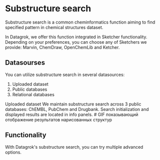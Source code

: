 # Substructure search

Substructure search is a common cheminformatics function aiming to find specified pattern in chemical structures dataset.

In Datagrok, we offer this function integrated in Sketcher functionality.
Depending on your preferences, you can choose any of Sketchers we provide: Marvin, ChemDraw, OpenChemLib and Ketcher.

## Datasourses

You can utilize substructure search in several datasources:
1. Uploaded dataset
2. Public databases
3. Relational databases

<Tabs>
  <TabItem value="Uploaded dataset" default>
    Uploaded dataset
  </TabItem>
  <TabItem value="Public database" default>
    We maintain substructure search across 3 public databases: ChEMBL, PubChem and Drugbank. Search initialization and displayed results are located in info panels.
    # GIF показывающий отображение результатов нарисованных структур
  </TabItem>
  <TabItem value="Realtional database" default>
     
  </TabItem>
</Tabs>

## Functionality

With Datagrok's substructure search, you can try multiple advanced options.
